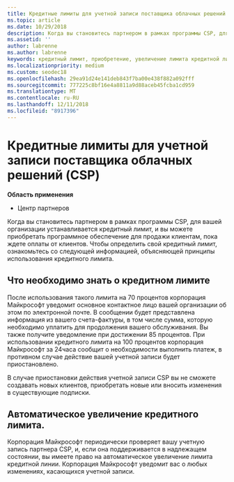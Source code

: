 ```yaml
---
title: Кредитные лимиты для учетной записи поставщика облачных решений (CSP) | Центр партнеров
ms.topic: article
ms.date: 10/29/2018
description: Когда вы становитесь партнером в рамках программы CSP, для вашей организации устанавливается кредитный лимит, и вы можете приобретать программное обеспечение для продажи клиентам, пока ждете оплаты от клиентов.
ms.assetid: ''
author: labrenne
ms.author: labrenne
keywords: кредитный лимит, приобретение, увеличение лимита кредитной линии
ms.localizationpriority: medium
ms.custom: seodec18
ms.openlocfilehash: 29ea91d24e141deb843f7ba00e438f882a092fff
ms.sourcegitcommit: 777225c8bf16e4a8811a9d88aceb45fcba1cd959
ms.translationtype: MT
ms.contentlocale: ru-RU
ms.lasthandoff: 12/11/2018
ms.locfileid: "8917396"
---
```

# <a name="cloud-solution-provider-csp-account-credit-limits"></a>Кредитные лимиты для учетной записи поставщика облачных решений (CSP)

**Область применения**

- Центр партнеров

Когда вы становитесь партнером в рамках программы CSP, для вашей организации устанавливается кредитный лимит, и вы можете приобретать программное обеспечение для продажи клиентам, пока ждете оплаты от клиентов. Чтобы определить свой кредитный лимит, ознакомьтесь со следующей информацией, объясняющей принципы использования кредитного лимита.  

## <a name="what-you-need-to-know-about-your-credit-limit"></a>Что необходимо знать о кредитном лимите

После использования такого лимита на 70 процентов корпорация Майкрософт уведомит основное контактное лицо вашей организации об этом по электронной почте. В сообщении будет представлена информация из вашего счета-фактуры, в том числе сумма, которую необходимо уплатить для продолжения вашего обслуживания. Вы также получите уведомление при достижении 85 процентов. При использовании кредитного лимита на 100 процентов корпорация Майкрософт за 24часа сообщит о необходимости выполнить платеж, в противном случае действие вашей учетной записи будет приостановлено. 

В случае приостановки действия учетной записи CSP вы не сможете создавать новых клиентов, приобретать новые или вносить изменения в существующие подписки.

## <a name="automatic-credit-limit-increase"></a>Автоматическое увеличение кредитного лимита.

Корпорация Майкрософт периодически проверяет вашу учетную запись партнера CSP, и, если она поддерживается в надлежащем состоянии, вы имеете право на автоматическое увеличение лимита кредитной линии. Корпорация Майкрософт уведомит вас о любых изменениях, касающихся учетной записи. 